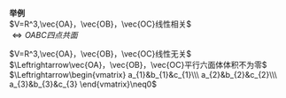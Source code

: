 **举例**    
 $V=R^3,\vec{OA}，\vec{OB}，\vec{OC}线性相关$     
 $\Leftrightarrow OABC四点共面$     
    
 $V=R^3,\vec{OA}，\vec{OB}，\vec{OC}线性无关$     
 $\Leftrightarrow\vec{OA}，\vec{OB}，\vec{OC}平行六面体体积不为零$     
 $\Leftrightarrow\begin{vmatrix}    
a_{1}&b_{1}&c_{1}\\\     
a_{2}&b_{2}&c_{2}\\\     
a_{3}&b_{3}&c_{3}    
\end{vmatrix}\neq0$     
